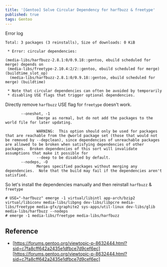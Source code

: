 ```yaml
---
title: '[Gentoo] Solve Circular Dependency for harfbuzz & freetype'
published: true
tags: Gentoo
---
```


Error log

```shell
Total: 3 packages (3 reinstalls), Size of downloads: 0 KiB

 * Error: circular dependencies:

(media-libs/harfbuzz-2.8.1:0/0.9.18::gentoo, ebuild scheduled for merge) depends on
 (media-libs/freetype-2.10.4:2/2::gentoo, ebuild scheduled for merge) (buildtime_slot_op)
  (media-libs/harfbuzz-2.8.1:0/0.9.18::gentoo, ebuild scheduled for merge) (buildtime)

 * Note that circular dependencies can often be avoided by temporarily
 * disabling USE flags that trigger optional dependencies.
```

Directly remove `harfbuzz` USE flag for `freetype` doesn't work.

```shell
       --oneshot, -1
              Emerge as normal, but do not add the packages to the world file for later updating.

              WARNING:  This option should only be used for packages that are reachable from the @world package set (those that would not be removed by --depclean), since dependencies of unreachable packages are allowed to be broken when satisfying dependencies of other packages.  Broken dependencies of this sort will invalidate assumptions that make it possible for
              --deep to be disabled by default.
       --nodeps, -O
              Merges specified packages without merging any dependencies.  Note that the build may fail if the dependencies aren't satisfied.
```

So let's install the dependencies manually and then reinstall `harfbuzz` &
`freetype`

```shell
# USE="-harfbuzz" emerge -1 virtual/libintl app-arch/bzip2 virtual/libiconv media-libs/libpng dev-libs/libpcre media-libs/freetype media-gfx/graphite2 sys-apps/util-linux dev-libs/glib media-libs/harfbuzz --nodeps
# emerge -1 media-libs/freetype media-libs/harfbuzz
```

## Reference

- [https://forums.gentoo.org/viewtopic-p-8632444.html?sid=c7fa8cff642a2435e1dfbce7d9cef6ec][https://forums.gentoo.org/viewtopic-p-8632444.html?sid=c7fa8cff642a2435e1dfbce7d9cef6ec]
